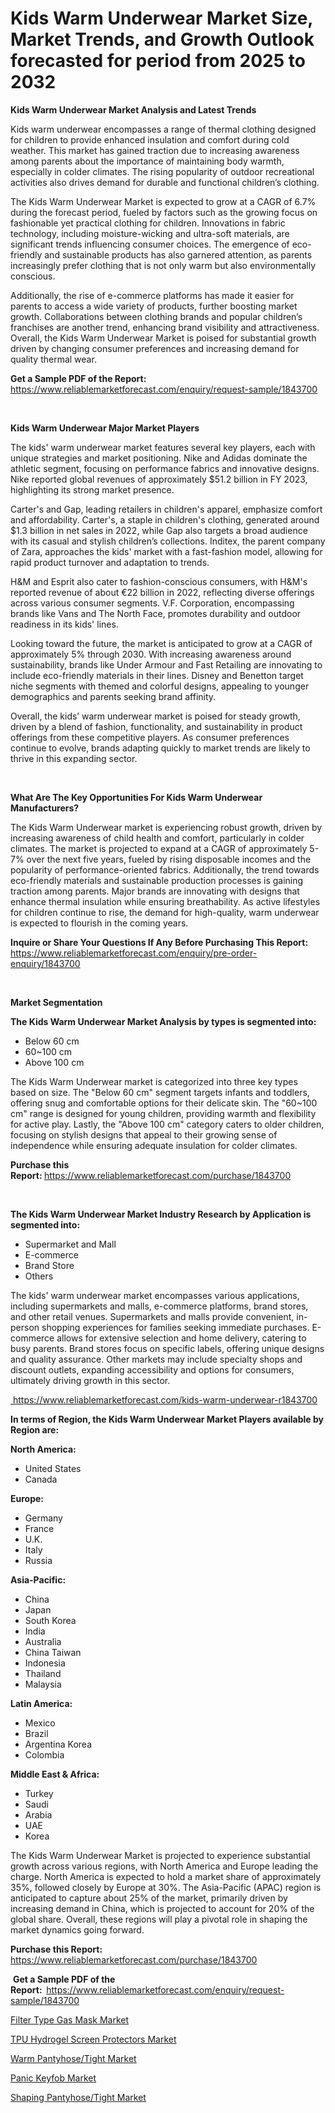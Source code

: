 <p><h1>Kids Warm Underwear Market Size, Market Trends, and Growth Outlook forecasted for period from 2025 to 2032</h1></p><p><strong>Kids Warm Underwear Market Analysis and Latest Trends</strong></p>
<p><p>Kids warm underwear encompasses a range of thermal clothing designed for children to provide enhanced insulation and comfort during cold weather. This market has gained traction due to increasing awareness among parents about the importance of maintaining body warmth, especially in colder climates. The rising popularity of outdoor recreational activities also drives demand for durable and functional children’s clothing.</p><p>The Kids Warm Underwear Market is expected to grow at a CAGR of 6.7% during the forecast period, fueled by factors such as the growing focus on fashionable yet practical clothing for children. Innovations in fabric technology, including moisture-wicking and ultra-soft materials, are significant trends influencing consumer choices. The emergence of eco-friendly and sustainable products has also garnered attention, as parents increasingly prefer clothing that is not only warm but also environmentally conscious.</p><p>Additionally, the rise of e-commerce platforms has made it easier for parents to access a wide variety of products, further boosting market growth. Collaborations between clothing brands and popular children’s franchises are another trend, enhancing brand visibility and attractiveness. Overall, the Kids Warm Underwear Market is poised for substantial growth driven by changing consumer preferences and increasing demand for quality thermal wear.</p></p>
<p><strong>Get a Sample PDF of the Report:&nbsp;</strong> <a href="https://www.reliablemarketforecast.com/enquiry/request-sample/1843700?utm_campaign=1169&utm_medium=2&utm_source=Github&utm_content=ia&utm_term=05042025&utm_id=kids-warm-underwear">https://www.reliablemarketforecast.com/enquiry/request-sample/1843700</a></p>
<p>&nbsp;</p>
<p><strong>Kids Warm Underwear Major Market Players</strong></p>
<p><p>The kids' warm underwear market features several key players, each with unique strategies and market positioning. Nike and Adidas dominate the athletic segment, focusing on performance fabrics and innovative designs. Nike reported global revenues of approximately $51.2 billion in FY 2023, highlighting its strong market presence.</p><p>Carter's and Gap, leading retailers in children's apparel, emphasize comfort and affordability. Carter's, a staple in children's clothing, generated around $1.3 billion in net sales in 2022, while Gap also targets a broad audience with its casual and stylish children’s collections. Inditex, the parent company of Zara, approaches the kids' market with a fast-fashion model, allowing for rapid product turnover and adaptation to trends.</p><p>H&M and Esprit also cater to fashion-conscious consumers, with H&M's reported revenue of about €22 billion in 2022, reflecting diverse offerings across various consumer segments. V.F. Corporation, encompassing brands like Vans and The North Face, promotes durability and outdoor readiness in its kids' lines.</p><p>Looking toward the future, the market is anticipated to grow at a CAGR of approximately 5% through 2030. With increasing awareness around sustainability, brands like Under Armour and Fast Retailing are innovating to include eco-friendly materials in their lines. Disney and Benetton target niche segments with themed and colorful designs, appealing to younger demographics and parents seeking brand affinity.</p><p>Overall, the kids’ warm underwear market is poised for steady growth, driven by a blend of fashion, functionality, and sustainability in product offerings from these competitive players. As consumer preferences continue to evolve, brands adapting quickly to market trends are likely to thrive in this expanding sector.</p></p>
<p>&nbsp;</p>
<p><strong>What Are The Key Opportunities For Kids Warm Underwear Manufacturers?</strong></p>
<p><p>The Kids Warm Underwear market is experiencing robust growth, driven by increasing awareness of child health and comfort, particularly in colder climates. The market is projected to expand at a CAGR of approximately 5-7% over the next five years, fueled by rising disposable incomes and the popularity of performance-oriented fabrics. Additionally, the trend towards eco-friendly materials and sustainable production processes is gaining traction among parents. Major brands are innovating with designs that enhance thermal insulation while ensuring breathability. As active lifestyles for children continue to rise, the demand for high-quality, warm underwear is expected to flourish in the coming years.</p></p>
<p><strong>Inquire or Share Your Questions If Any Before Purchasing This Report:</strong> <a href="https://www.reliablemarketforecast.com/enquiry/pre-order-enquiry/1843700?utm_campaign=1169&utm_medium=2&utm_source=Github&utm_content=ia&utm_term=05042025&utm_id=kids-warm-underwear">https://www.reliablemarketforecast.com/enquiry/pre-order-enquiry/1843700</a></p>
<p>&nbsp;</p>
<p><strong>Market Segmentation</strong></p>
<p><strong>The Kids Warm Underwear Market Analysis by types is segmented into:</strong></p>
<p><ul><li>Below 60 cm</li><li>60~100 cm</li><li>Above 100 cm</li></ul></p>
<p><p>The Kids Warm Underwear market is categorized into three key types based on size. The "Below 60 cm" segment targets infants and toddlers, offering snug and comfortable options for their delicate skin. The "60~100 cm" range is designed for young children, providing warmth and flexibility for active play. Lastly, the "Above 100 cm" category caters to older children, focusing on stylish designs that appeal to their growing sense of independence while ensuring adequate insulation for colder climates.</p></p>
<p><strong>Purchase this Report:&nbsp;</strong><a href="https://www.reliablemarketforecast.com/purchase/1843700?utm_campaign=1169&utm_medium=2&utm_source=Github&utm_content=ia&utm_term=05042025&utm_id=kids-warm-underwear">https://www.reliablemarketforecast.com/purchase/1843700</a></p>
<p>&nbsp;</p>
<p><strong>The Kids Warm Underwear Market Industry Research by Application is segmented into:</strong></p>
<p><ul><li>Supermarket and Mall</li><li>E-commerce</li><li>Brand Store</li><li>Others</li></ul></p>
<p><p>The kids' warm underwear market encompasses various applications, including supermarkets and malls, e-commerce platforms, brand stores, and other retail venues. Supermarkets and malls provide convenient, in-person shopping experiences for families seeking immediate purchases. E-commerce allows for extensive selection and home delivery, catering to busy parents. Brand stores focus on specific labels, offering unique designs and quality assurance. Other markets may include specialty shops and discount outlets, expanding accessibility and options for consumers, ultimately driving growth in this sector.</p></p>
<p><a href="https://www.reliablemarketforecast.com/kids-warm-underwear-r1843700?utm_campaign=1169&utm_medium=2&utm_source=Github&utm_content=ia&utm_term=05042025&utm_id=kids-warm-underwear">&nbsp;https://www.reliablemarketforecast.com/kids-warm-underwear-r1843700</a></p>
<p><strong>In terms of Region, the Kids Warm Underwear Market Players available by Region are:</strong></p>
<p>
    <p> <strong> North America: </strong>
        <ul>
            <li>United States</li>
            <li>Canada</li>
        </ul>
        </p> 
    <p> <strong> Europe: </strong>
        <ul>
            <li>Germany</li>
            <li>France</li>
            <li>U.K.</li>
            <li>Italy</li>
            <li>Russia</li>
        </ul>
        </p> 
    <p> <strong> Asia-Pacific: </strong>
        <ul>
            <li>China</li>
            <li>Japan</li>
            <li>South Korea</li>
            <li>India</li>
            <li>Australia</li>
            <li>China Taiwan</li>
            <li>Indonesia</li>
            <li>Thailand</li>
            <li>Malaysia</li>
        </ul>
        </p> 
    <p> <strong> Latin America: </strong>
        <ul>
            <li>Mexico</li>
            <li>Brazil</li>
            <li>Argentina Korea</li>
            <li>Colombia</li>
        </ul>
        </p> 
    <p> <strong> Middle East & Africa: </strong>
        <ul>
            <li>Turkey</li>
            <li>Saudi</li>
            <li>Arabia</li>
            <li>UAE</li>
            <li>Korea</li>
        </ul>
    </p>
    </p>
<p><p>The Kids Warm Underwear Market is projected to experience substantial growth across various regions, with North America and Europe leading the charge. North America is expected to hold a market share of approximately 35%, followed closely by Europe at 30%. The Asia-Pacific (APAC) region is anticipated to capture about 25% of the market, primarily driven by increasing demand in China, which is projected to account for 20% of the global share. Overall, these regions will play a pivotal role in shaping the market dynamics going forward.</p></p>
<p><strong>Purchase this Report: </strong><a href="https://www.reliablemarketforecast.com/purchase/1843700?utm_campaign=1169&utm_medium=2&utm_source=Github&utm_content=ia&utm_term=05042025&utm_id=kids-warm-underwear">https://www.reliablemarketforecast.com/purchase/1843700</a></p>
<p>&nbsp;<strong>Get a Sample PDF of the Report:&nbsp;&nbsp;</strong><a href="https://www.reliablemarketforecast.com/enquiry/request-sample/1843700?utm_campaign=1169&utm_medium=2&utm_source=Github&utm_content=ia&utm_term=05042025&utm_id=kids-warm-underwear">https://www.reliablemarketforecast.com/enquiry/request-sample/1843700</a></p>
<p><strong></strong></p>
<p><p><a href="https://github.com/lontohhikma/Market-Research-Report-List-1/blob/main/filter-type-gas-mask-market.md?utm_campaign=1169&utm_medium=2&utm_source=Github&utm_content=ia&utm_term=05042025&utm_id=kids-warm-underwear">Filter Type Gas Mask Market</a></p><p><a href="https://github.com/payareganiou/Market-Research-Report-List-1/blob/main/tpu-hydrogel-screen-protectors-market.md?utm_campaign=1169&utm_medium=2&utm_source=Github&utm_content=ia&utm_term=05042025&utm_id=kids-warm-underwear">TPU Hydrogel Screen Protectors Market</a></p><p><a href="https://github.com/enieyfabius/Market-Research-Report-List-1/blob/main/warm-pantyhosetight-market.md?utm_campaign=1169&utm_medium=2&utm_source=Github&utm_content=ia&utm_term=05042025&utm_id=kids-warm-underwear">Warm Pantyhose/Tight Market</a></p><p><a href="https://github.com/steegeneat/Market-Research-Report-List-1/blob/main/panic-keyfob-market.md?utm_campaign=1169&utm_medium=2&utm_source=Github&utm_content=ia&utm_term=05042025&utm_id=kids-warm-underwear">Panic Keyfob Market</a></p><p><a href="https://github.com/milievkulov/Market-Research-Report-List-1/blob/main/shaping-pantyhosetight-market.md?utm_campaign=1169&utm_medium=2&utm_source=Github&utm_content=ia&utm_term=05042025&utm_id=kids-warm-underwear">Shaping Pantyhose/Tight Market</a></p></p>